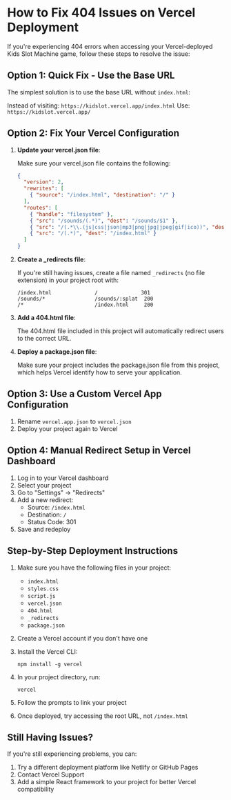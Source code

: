 # How to Fix 404 Issues on Vercel Deployment

If you're experiencing 404 errors when accessing your Vercel-deployed Kids Slot Machine game, follow these steps to resolve the issue:

## Option 1: Quick Fix - Use the Base URL

The simplest solution is to use the base URL without `index.html`:

Instead of visiting: `https://kidslot.vercel.app/index.html`
Use: `https://kidslot.vercel.app/`

## Option 2: Fix Your Vercel Configuration

1. **Update your vercel.json file**:
   
   Make sure your vercel.json file contains the following:

   ```json
   {
     "version": 2,
     "rewrites": [
       { "source": "/index.html", "destination": "/" }
     ],
     "routes": [
       { "handle": "filesystem" },
       { "src": "/sounds/(.*)", "dest": "/sounds/$1" },
       { "src": "/(.*\\.(js|css|json|mp3|png|jpg|jpeg|gif|ico))", "dest": "/$1" },
       { "src": "/(.*)", "dest": "/index.html" }
     ]
   }
   ```

2. **Create a _redirects file**:

   If you're still having issues, create a file named `_redirects` (no file extension) in your project root with:

   ```
   /index.html              /              301
   /sounds/*                /sounds/:splat  200
   /*                       /index.html     200
   ```

3. **Add a 404.html file**:

   The 404.html file included in this project will automatically redirect users to the correct URL.

4. **Deploy a package.json file**:

   Make sure your project includes the package.json file from this project, which helps Vercel identify how to serve your application.

## Option 3: Use a Custom Vercel App Configuration

1. Rename `vercel.app.json` to `vercel.json`
2. Deploy your project again to Vercel

## Option 4: Manual Redirect Setup in Vercel Dashboard

1. Log in to your Vercel dashboard
2. Select your project
3. Go to "Settings" → "Redirects"
4. Add a new redirect:
   - Source: `/index.html`
   - Destination: `/`
   - Status Code: 301
5. Save and redeploy

## Step-by-Step Deployment Instructions

1. Make sure you have the following files in your project:
   - `index.html`
   - `styles.css`
   - `script.js`
   - `vercel.json`
   - `404.html`
   - `_redirects`
   - `package.json`

2. Create a Vercel account if you don't have one

3. Install the Vercel CLI:
   ```
   npm install -g vercel
   ```

4. In your project directory, run:
   ```
   vercel
   ```

5. Follow the prompts to link your project

6. Once deployed, try accessing the root URL, not `/index.html`

## Still Having Issues?

If you're still experiencing problems, you can:

1. Try a different deployment platform like Netlify or GitHub Pages
2. Contact Vercel Support
3. Add a simple React framework to your project for better Vercel compatibility